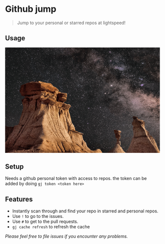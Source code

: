 # Github jump

> Jump to your personal or starred repos at lightspeed!

## Usage

![Workflow Screenshot](Demo.gif)

## Setup
Needs a github personal token with access to repos. the token can be added by doing `gj token <token here>`

## Features

- Instantly scan through and find your repo in starred and personal repos.
- Use `!` to go to the issues.
- Use `#` to get to the pull requests.
- `gj cache refresh` to refresh the cache

<em>Please feel free to file issues if you encounter
any problems.</em>